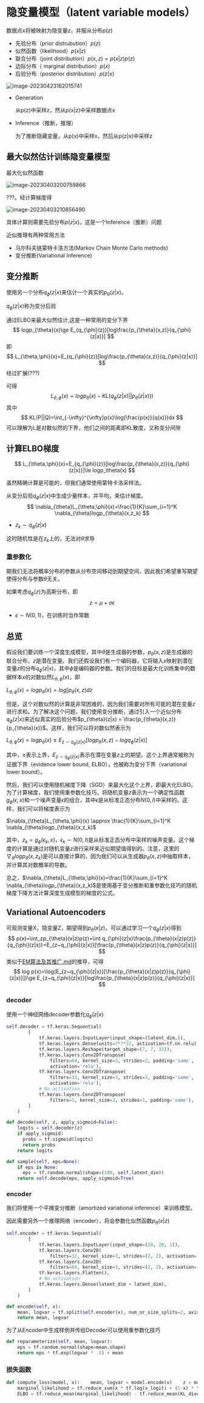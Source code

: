 # 隐变量模型（latent variable models）

数据点x将被映射为隐变量z，并服从分布$p(z)$

- 先验分布（prior distrubution）$p(z)$
- 似然函数（likelihood）$p(x|z)$
- 联合分布（joint distribution）$p(x,z)=p(x|z)p(z)$
- 边际分布（ marginal distribution）$p(x)$
- 后验分布（posterior distribution）$p(z|x)$

![image-20230423162015741](./%E9%9A%90%E5%8F%98%E9%87%8F%E6%A8%A1%E5%9E%8B.assets/image-20230423162015741.png)

- Generation 

  从p(z)中采样z，然从p(x|z)中采样数据点x

- Inference（推断，推理）

  为了推断隐藏变量，从p(x)中采样x，然后从p(z|x)中采样z

  

## 最大似然估计训练隐变量模型

最大化似然函数

![image-20230403200759866](./%E9%9A%90%E5%8F%98%E9%87%8F%E6%A8%A1%E5%9E%8B.assets/image-20230403200759866.png)

???。经计算梯度得

![image-20230403210856490](./%E9%9A%90%E5%8F%98%E9%87%8F%E6%A8%A1%E5%9E%8B.assets/image-20230403210856490.png)

具体计算则需要先验分布$p(z|x)$。这是一个Inference（推断）问题

近似推理有两种常用方法

- 马尔科夫链蒙特卡洛方法(Markov Chain Monte Carlo methods)
- 变分推断(Variational Inference)

## 变分推断

使用另一个分布$q_{\phi}(z|x)$来估计一个真实的$p_{\theta}(z|x)$。

$q_{\phi}(z|x)$称为变分后验

通过ELBO来最大似然估计,这是一种常用的变分下界
$$
logp_{\theta}(x)\ge E_{q_{\phi}(z)}[log\frac{p_{\theta}(x,z)}{q_{\phi}(z|x)}]
$$
即
$$
L_{\theta,\phi}(x)=E_{q_{\phi}(z)}[log\frac{p_{\theta}(x,z)}{q_{\phi}(z|x)}]
$$
经过扩展(???)

可得
$$
L_{\theta,\phi}(x)=logp_\theta (x)-KL\left(q_{\phi}(z|x)||p_{\theta}(z|x))\right)
$$
其中
$$
KL(P||Q)=\int_{-\infty}^{\infty}p(x)\log(\frac{p(x)}{q(x)})dx
$$
可以理解为L是对数似然的下界，他们之间的距离即KL散度，又称变分间隙

## 计算ELBO梯度

$$
L_{\theta,\phi}(x)=E_{q_{\phi}(z)}[log\frac{p_{\theta}(x,z)}{q_{\phi}(z|x)}]\le logp_\theta(x)
$$

虽然精确计算是可能的，但我们通常使用蒙特卡洛采样法。

从变分后验$q_{\phi}(z|x)$中生成少量样本，并平均，来估计梯度。
$$
\nabla_{\theta}L_{\theta,\phi}(x)=\frac{1}{K}\sum_{i=1}^K \nabla_{\theta}logp_{\theta}(x,z_k)
$$

- $z_k \sim q_{\phi}(z|x)$

这时随机性是在$z_k$上的，无法对$\theta$求导

### 重参数化

期我们无法将概率分布的参数从分布空间移动到期望空间，因此我们希望重写期望使得分布与参数$\theta$无关。

如果考虑$q_{\phi}(z)$为高斯分布，即
$$
z=\mu+\sigma\epsilon
$$

- $\epsilon \sim N(0,1)$，在训练时当作常数

## 总览

假设我们要训练一个深度生成模型，其中$\theta$是生成器的参数，$p_{\theta}(x,z)$是生成器的联合分布，$z$是潜在变量。我们还假设我们有一个编码器，它将输入$x$映射到潜在变量$z$的分布$q_{\phi}(z|x)$，其中$\phi$是编码器的参数。我们的目标是最大化训练集中的数据样本$x$的对数似然$L_{\theta,\phi}(x)$，即

$L_{\theta,\phi}(x) = log p_{\theta}(x) = log\int p_{\theta}(x,z) dz$

但是，这个对数似然的计算是非常困难的，因为我们需要对所有可能的潜在变量$z$进行求和。为了解决这个问题，我们使用变分推断，通过引入一个近似分布$q_{\phi}(z|x)$来近似真实的后验分布$p_{\theta}(z|x) = \frac{p_{\theta}(x,z)}{p_{\theta}(x)}$。这样，我们可以将对数似然表示为

$L_{\theta,\phi}(x) = log p_{\theta}(x) \geq E_{z \sim q_{\phi}(z|x)}[log p_{\theta}(x,z) - log q_{\phi}(z|x)]$

其中，$\geq$表示上界，$E_{z \sim q_{\phi}(z|x)}$表示在潜在变量$z$上的期望。这个上界通常被称为证据下界（evidence lower bound, ELBO），也被称为变分下界（variational lower bound）。

然后，我们可以使用随机梯度下降（SGD）来最大化这个上界，即最大化ELBO。为了计算梯度，我们使用重参数化技巧，将随机变量$z$表示为一个确定性函数$g_{\phi}(\epsilon,x)$和一个噪声变量$\epsilon$的组合，其中$\epsilon$是从标准正态分布$N(0,I)$中采样的。这样，我们可以将梯度表示为

$\nabla_{\theta}L_{\theta,\phi}(x) \approx \frac{1}{K}\sum_{i=1}^K \nabla_{\theta}logp_{\theta}(x,z_k)$

其中，$z_k = g_{\phi}(\epsilon_k,x)$，$\epsilon_k \sim N(0,I)$是从标准正态分布中采样的噪声变量。这个梯度的计算是通过对随机变量$z$进行采样来近似期望值得到的。注意，这里的$\nabla_{\theta}logp_{\theta}(x,z_k)$是可以直接计算的，因为我们可以从生成器$p_{\theta}(x,z)$中抽取样本，并计算其对数概率的导数。

总之，$\nabla_{\theta}L_{\theta,\phi}(x)=\frac{1}{K}\sum_{i=1}^K \nabla_{\theta}logp_{\theta}(x,z_k)$是使用基于变分推断和重参数化技巧的随机梯度下降方法计算深度生成模型的梯度的公式。

## Variational Autoencoders

可观测变量X，隐变量Z，期望得到$p_{\theta}(x|z)$，可以通过学习一个$q_{\phi}(z|x)$得到
$$
p(x)=\int_zp_{\theta}(x|z)p(z)=\int q_{\phi}(z|x)\frac{p_{\theta}(x|z)p(z)}{q_{\phi}(z|x)}=E_{z~q_{\phi}(z|x)}[\frac{p_{\theta}(x|z)p(z)}{q_{\phi}(z|x)}]
$$
类似于[EM算法及其推广.md](../监督学习/EM算法及其推广.md)的推导，可得
$$
log p(x)=\log(E_{z~q_{\phi}(z|x)}[\frac{p_{\theta}(x|z)p(z)}{q_{\phi}(z|x)}])\ge E_{z~q_{\phi}(z|x)}[log\frac{p_{\theta}(x|z)p(z)}{q_{\phi}(z|x)}]
$$


### decoder

使用一个神经网络decoder参数化$q_{\phi}(z|x)$

```python
self.decoder = tf.keras.Sequential(
        [
            tf.keras.layers.InputLayer(input_shape=(latent_dim,)),
            tf.keras.layers.Dense(units=7*7*32, activation=tf.nn.relu),
            tf.keras.layers.Reshape(target_shape=(7, 7, 32)),
            tf.keras.layers.Conv2DTranspose(
                filters=64, kernel_size=3, strides=2, padding='same',
                activation='relu'),
            tf.keras.layers.Conv2DTranspose(
                filters=32, kernel_size=3, strides=2, padding='same',
                activation='relu'),
            # No activation
            tf.keras.layers.Conv2DTranspose(
                filters=1, kernel_size=3, strides=1, padding='same'),
        ]
    )

def decode(self, z, apply_sigmoid=False):
    logits = self.decoder(z)
    if apply_sigmoid:
      probs = tf.sigmoid(logits)
      return probs
    return logits

def sample(self, eps=None):
    if eps is None:
      eps = tf.random.normal(shape=(100, self.latent_dim))
    return self.decode(eps, apply_sigmoid=True)
```

### encoder

我们将使用一个平摊变分推断（amortized variational inference）来训练模型。

因此需要另外一个推理网络（encoder），将会参数化似然函数$p_{\theta}(x|z)$

```python
self.encoder = tf.keras.Sequential(
        [
            tf.keras.layers.InputLayer(input_shape=(28, 28, 1)),
            tf.keras.layers.Conv2D(
                filters=32, kernel_size=3, strides=(2, 2), activation='relu'),
            tf.keras.layers.Conv2D(
                filters=64, kernel_size=3, strides=(2, 2), activation='relu'),
            tf.keras.layers.Flatten(),
            # No activation
            tf.keras.layers.Dense(latent_dim + latent_dim),
        ]
    )

def encode(self, x):
    mean, logvar = tf.split(self.encoder(x), num_or_size_splits=2, axis=1)
    return mean, logvar
```

为了从Encoder中生成样例并传给Decoder可以使用重参数化技巧

```python
def reparameterize(self, mean, logvar):
    eps = tf.random.normal(shape=mean.shape)
    return eps * tf.exp(logvar * .5) + mean
```

### 损失函数

```python
def compute_loss(model, x):    mean, logvar = model.encode(x)    z = model.reparameterize(mean, logvar)    x_logit = model.decode(z)
    marginal_likelihood = tf.reduce_sum(x * tf.log(x_logit) + (1-x) * tf.log(1-x_logit),1)    KL_divergence = 0.5* tf.reduce_sum (tf.square(mean) + tf.square(logvar) -tf.log(1e-8   + tf.square(logvar)) -1,1
    ELBO = tf.reduce_mean(marginal_likelihood) - tf.reduce_mean(KL_divergence)    return - ELBO
```

